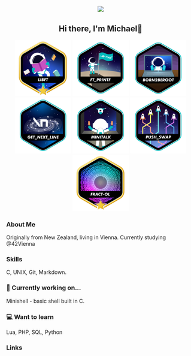 <p align="center">
    <img src="img/LVKvjL6.png"/>
</p>

<h2 align="center">
   Hi there, I'm Michael👋
</h2>

<p align="center">
    <img src="img/libftm.png"/>
    <img src="img/ft_printfe.png"/>
    <img src="img/born2beroote.png"/>
    <img src="img/get_next_linee.png"/>
    <img src="img/minitalke.png"/>
    <img src="img/push_swape.png"/>
    <img src="img/fract-olm.png"/>
</p>

### About Me
Originally from New Zealand, living in Vienna.
Currently studying @42Vienna

### Skills
C, UNIX, Git, Markdown.

### 🌱 Currently working on...
Minishell - basic shell built in C.

### 💻 Want to learn
Lua, PHP, SQL, Python

### Links

<!--
**Schmitzi/schmitzi** is a ✨ _special_ ✨ repository because its `README.md` (this file) appears on your GitHub profile.

Here are some ideas to get you started:

- 🔭 I’m currently working on ...
- 🌱 I’m currently learning ...
- 👯 I’m looking to collaborate on ...
- 🤔 I’m looking for help with ...
- 💬 Ask me about ...
- 📫 How to reach me: ...
- 😄 Pronouns: ...
- ⚡ Fun fact: ...
-->
